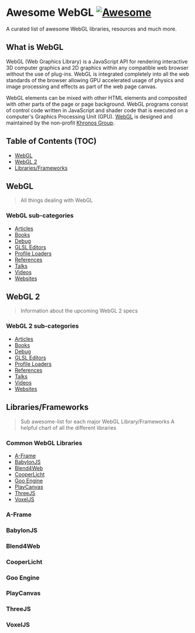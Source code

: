 # Awesome WebGL [![Awesome](https://cdn.rawgit.com/sindresorhus/awesome/d7305f38d29fed78fa85652e3a63e154dd8e8829/media/badge.svg)](https://github.com/sindresorhus/awesome)

A curated list of awesome WebGL libraries, resources and much more. 

## What is WebGL

WebGL (Web Graphics Library) is a JavaScript API for rendering interactive 3D computer graphics and 2D graphics within 
any compatible web browser without the use of plug-ins. WebGL is integrated completely into all the web standards
of the browser allowing GPU accelerated usage of physics and image processing and effects as part of the web page canvas.

WebGL elements can be mixed with other HTML elements and composited with other parts of the page or page background. 
WebGL programs consist of control code written in JavaScript and shader code that is executed on a computer's Graphics 
Processing Unit (GPU). [WebGL](https://www.khronos.org/webgl/) is designed and maintained by the non-profit [Khronos Group](https://www.khronos.org/).

## Table of Contents (TOC)
* [WebGL](#WebGL)
* [WebGL 2](#WebGL-2)
* [Libraries/Frameworks](#Libraries/Frameworks)

## WebGL

> All things dealing with WebGL

### WebGL sub-categories
* [Articles](#articles)
* [Books](#books)
* [Debug](#debug)
* [GLSL Editors](#glsl-editors)
* [Profile Loaders](#profile-loaders)
* [References](#references)
* [Talks](#talks)
* [Videos](#videos)
* [Websites](#websites)


## WebGL 2

> Information about the upcoming WebGL 2 specs

### WebGL 2 sub-categories
* [Articles](#articles)
* [Books](#books)
* [Debug](#debug)
* [GLSL Editors](#glsl-editors)
* [Profile Loaders](#profile-loaders)
* [References](#references)
* [Talks](#talks)
* [Videos](#videos)
* [Websites](#websites)

## Libraries/Frameworks

> Sub awesome-list for each major WebGL Library/Frameworks
> A helpful chart of all the different libraries

### Common WebGL Libraries
* [A-Frame](#A-Frame)
* [BabylonJS](#BabylonJS)
* [Blend4Web](#Blend4Web)
* [CooperLicht](#CooperLicht)
* [Goo Engine](#Goo-Engine)
* [PlayCanvas](#PlayCanvas)
* [ThreeJS](#ThreeJS)
* [VoxelJS](#VoxelJS)

### A-Frame

### BabylonJS

### Blend4Web

### CooperLicht

### Goo Engine

### PlayCanvas

### ThreeJS

### VoxelJS
